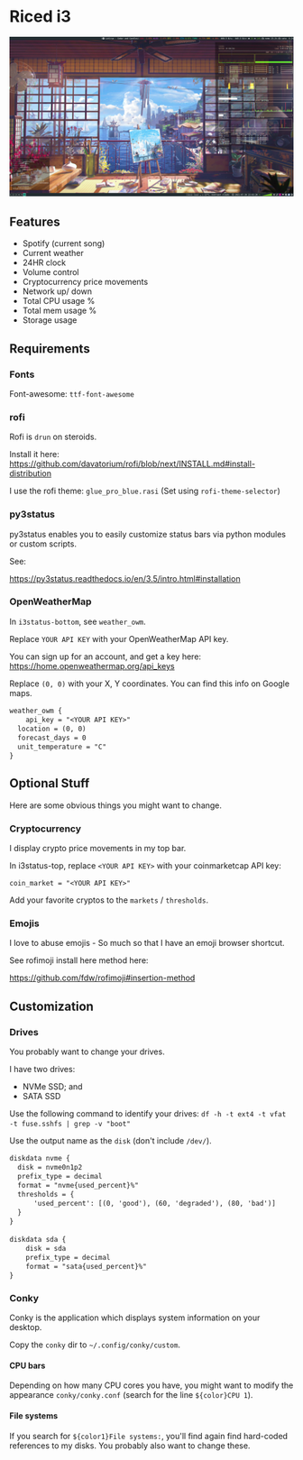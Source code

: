 # Riced i3

![](screenshots/screenshot1.png?raw=true)

## Features

- Spotify (current song)
- Current weather
- 24HR clock
- Volume control
- Cryptocurrency price movements
- Network up/ down
- Total CPU usage %
- Total mem usage %
- Storage usage

## Requirements

### Fonts

Font-awesome: `ttf-font-awesome`

### rofi

Rofi is `drun` on steroids.

Install it here:
https://github.com/davatorium/rofi/blob/next/INSTALL.md#install-distribution

I use the rofi theme: `glue_pro_blue.rasi` (Set using `rofi-theme-selector`)

### py3status

py3status enables you to easily customize status bars via python modules or custom scripts.

See:

https://py3status.readthedocs.io/en/3.5/intro.html#installation

### OpenWeatherMap

In `i3status-bottom`, see `weather_owm`.

Replace `YOUR API KEY` with your OpenWeatherMap API key.

You can sign up for an account, and get a key here:
https://home.openweathermap.org/api_keys

Replace `(0, 0)` with your X, Y coordinates. You can find this info on Google maps.

```
weather_owm {
	api_key = "<YOUR API KEY>"
  location = (0, 0)
  forecast_days = 0
  unit_temperature = "C"
}
```

## Optional Stuff

Here are some obvious things you might want to change.

### Cryptocurrency

I display crypto price movements in my top bar.

In i3status-top, replace `<YOUR API KEY>` with your coinmarketcap API key:

```
coin_market = "<YOUR API KEY>"
```

Add your favorite cryptos to the `markets` / `thresholds`.

### Emojis

I love to abuse emojis - So much so that I have an emoji browser shortcut.

See rofimoji install here method here:

https://github.com/fdw/rofimoji#insertion-method

## Customization

### Drives

You probably want to change your drives.

I have two drives: 
- NVMe SSD; and
- SATA SSD

Use the following command to identify your drives:
`df -h -t ext4 -t vfat -t fuse.sshfs | grep -v "boot"`

Use the output name as the `disk` (don't include `/dev/`).

```
diskdata nvme {
  disk = nvme0n1p2
  prefix_type = decimal
  format = "nvme{used_percent}%"
  thresholds = {
	  'used_percent': [(0, 'good'), (60, 'degraded'), (80, 'bad')]
  }
}

diskdata sda {
	disk = sda
	prefix_type = decimal
	format = "sata{used_percent}%"
}
```

### Conky

Conky is the application which displays system information on your desktop.

Copy the `conky` dir to `~/.config/conky/custom`.


#### CPU bars

Depending on how many CPU cores you have, you might want to modify the appearance `conky/conky.conf` (search for the line `${color}CPU 1`).

#### File systems

If you search for `${color1}File systems:`, you'll find again find hard-coded references to my disks. You probably also want to change these.
